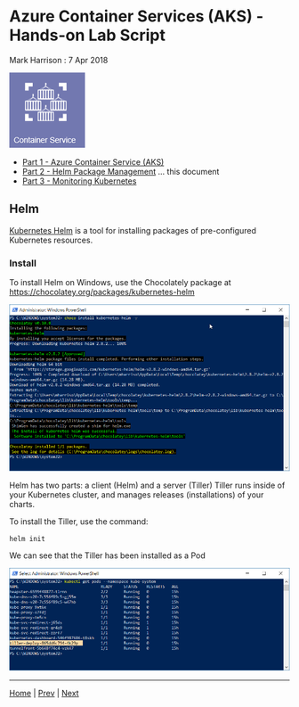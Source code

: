 # Azure Container Services (AKS) - Hands-on Lab Script

Mark Harrison : 7 Apr 2018

![](Images/AKS.png)

- [Part 1 - Azure Container Service (AKS)](aks-1.md)
- [Part 2 - Helm Package Management](aks-2.md)  ... this document
- [Part 3 - Monitoring Kubernetes](aks-3.md)

## Helm

[Kubernetes Helm](https://github.com/kubernetes/helm) is a tool for installing packages of pre-configured Kubernetes resources.

### Install

To install Helm on Windows, use the Chocolately package at https://chocolatey.org/packages/kubernetes-helm 

![](Images/HelmChocolatey.png)

Helm has two parts: a client (Helm) and a server (Tiller)
Tiller runs inside of your Kubernetes cluster, and manages releases (installations) of your charts.

To install the Tiller, use the command:

```text
helm init
```

We can see that the Tiller has been installed as a Pod 

![](Images/HelmTiller.png)

---
[Home](aks-0.md) | [Prev](aks-1.md) | [Next](aks-3.md)